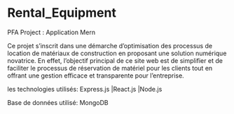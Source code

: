 # Rental_Equipment
PFA Project :
Application Mern

Ce projet s’inscrit dans une démarche d’optimisation des processus de location de matériaux de construction en proposant une solution numérique novatrice. En effet, l’objectif principal de ce site web est de simplifier et de faciliter le processus de réservation de matériel pour les clients tout en offrant une gestion efficace et transparente pour l’entreprise.

les technologies utilisés:
 Express.js
|React.js
|Node.js

Base de données utilisé:
MongoDB

